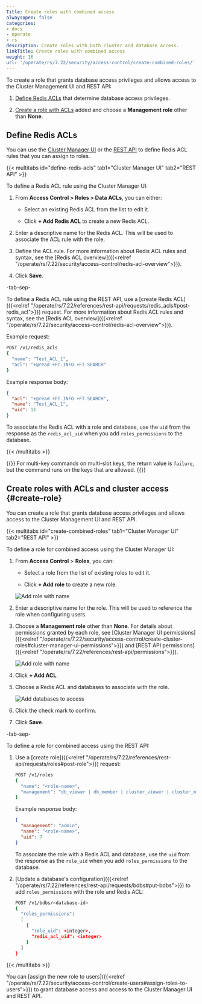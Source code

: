 ```yaml
---
Title: Create roles with combined access
alwaysopen: false
categories:
- docs
- operate
- rs
description: Create roles with both cluster and database access.
linkTitle: Create roles with combined access
weight: 16
url: '/operate/rs/7.22/security/access-control/create-combined-roles/'
---
```


To create a role that grants database access privileges and allows access to the Cluster Management UI and REST API:

1. [Define Redis ACLs](#define-redis-acls) that determine database access privileges.

1. [Create a role with ACLs](#create-role) added and choose a **Management role** other than **None**.

## Define Redis ACLs

You can use the [Cluster Manager UI](#define-acls-ui) or the [REST API](#define-acls-rest-api) to define Redis ACL rules that you can assign to roles.

{{< multitabs id="define-redis-acls" 
tab1="Cluster Manager UI"
tab2="REST API" >}}

To define a Redis ACL rule using the Cluster Manager UI:

1. From **Access Control > Roles > Data ACLs**, you can either:

    - Select an existing Redis ACL from the list to edit it.

    - Click **+ Add Redis ACL** to create a new Redis ACL.

1. Enter a descriptive name for the Redis ACL. This will be used to associate the ACL rule with the role.

1. Define the ACL rule. For more information about Redis ACL rules and syntax, see the [Redis ACL overview]({{<relref "/operate/rs/7.22/security/access-control/redis-acl-overview">}}).

1. Click **Save**.

-tab-sep-

To define a Redis ACL rule using the REST API, use a [create Redis ACL]({{<relref "/operate/rs/7.22/references/rest-api/requests/redis_acls#post-redis_acl">}}) request. For more information about Redis ACL rules and syntax, see the [Redis ACL overview]({{<relref "/operate/rs/7.22/security/access-control/redis-acl-overview">}}).

Example request:

```sh
POST /v1/redis_acls
{ 
  "name": "Test_ACL_1",
  "acl": "+@read +FT.INFO +FT.SEARCH"
}
```

Example response body:

```json
{ 
  "acl": "+@read +FT.INFO +FT.SEARCH",
  "name": "Test_ACL_1",
  "uid": 11
}
```

To associate the Redis ACL with a role and database, use the `uid` from the response as the `redis_acl_uid` when you add `roles_permissions` to the database.

{{< /multitabs >}}

{{<note>}}
For multi-key commands on multi-slot keys, the return value is `failure`, but the command runs on the keys that are allowed.
{{</note>}}

## Create roles with ACLs and cluster access {#create-role}

You can create a role that grants database access privileges and allows access to the Cluster Management UI and REST API.

{{< multitabs id="create-combined-roles" 
tab1="Cluster Manager UI"
tab2="REST API" >}}

To define a role for combined access using the Cluster Manager UI:

1. From **Access Control** > **Roles**, you can:

    - Select a role from the list of existing roles to edit it.

    - Click **+ Add role** to create a new role.

    <img src="../../../../../images/rs/screenshots/access-control/7-22-updates/roles-screen.png" alt="Add role with name">

1. Enter a descriptive name for the role. This will be used to reference the role when configuring users.

1. Choose a **Management role** other than **None**. For details about permissions granted by each role, see [Cluster Manager UI permissions]({{<relref "/operate/rs/7.22/security/access-control/create-cluster-roles#cluster-manager-ui-permissions">}}) and [REST API permissions]({{<relref "/operate/rs/7.22/references/rest-api/permissions">}}).

    <img src="../../../../../images/rs/screenshots/access-control/7-22-updates/create-role-combined-access-select-management-role.png" alt="Add role with name">
    
1. Click **+ Add ACL**.

1.  Choose a Redis ACL and databases to associate with the role.

    <img src="../../../../../images/rs/screenshots/access-control/7-22-updates/create-role-combined-access-select-db.png" alt="Add databases to access">

1. Click the check mark to confirm.

1. Click **Save**.

-tab-sep-

To define a role for combined access using the REST API:

1. Use a [create role]({{<relref "/operate/rs/7.22/references/rest-api/requests/roles#post-role">}}) request:

    ```sh
    POST /v1/roles
    { 
      "name": "<role-name>",
      "management": "db_viewer | db_member | cluster_viewer | cluster_member | admin" 
    }
    ```

    Example response body:

    ```json
    { 
      "management": "admin",
      "name": "<role-name>",
      "uid": 7
    }
    ```

    To associate the role with a Redis ACL and database, use the `uid` from the response as the `role_uid` when you add `roles_permissions` to the database.

2. [Update a database's configuration]({{<relref "/operate/rs/7.22/references/rest-api/requests/bdbs#put-bdbs">}}) to add `roles_permissions` with the role and Redis ACL:

    ```sh
    POST /v1/bdbs/<database-id>
    {
      "roles_permissions":
      [
        {
          "role_uid": <integer>,
          "redis_acl_uid": <integer>
        }
      ]
    }
    ```

{{< /multitabs >}}

You can [assign the new role to users]({{<relref "/operate/rs/7.22/security/access-control/create-users#assign-roles-to-users">}}) to grant database access and access to the Cluster Manager UI and REST API.
